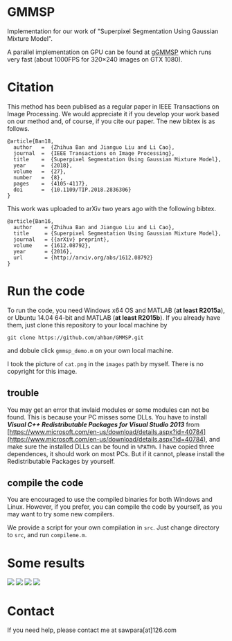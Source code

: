 # GMMSP

Implementation for our work of "Superpixel Segmentation Using Gaussian Mixture Model". 

A parallel implementation on GPU can be found at [gGMMSP](https://github.com/ahban/gGMMSP) which runs very fast (about 1000FPS for 320$\times$240 images on GTX 1080).

# Citation

This method has been publised as a regular paper in IEEE Transactions on Image Processing.
We would appreciate it if you develop your work based on our method and, of course, if you cite our paper.
The new bibtex is as follows.

```
@article{Ban18,
  author   =  {Zhihua Ban and Jianguo Liu and Li Cao},
  journal  =  {IEEE Transactions on Image Processing},
  title    =  {Superpixel Segmentation Using Gaussian Mixture Model},
  year     =  {2018},
  volume   =  {27},
  number   =  {8},
  pages    =  {4105-4117},
  doi      =  {10.1109/TIP.2018.2836306}
}
```

This work was uploaded to arXiv two years ago with the following bibtex.

```
@article{Ban16,
  author    = {Zhihua Ban and Jianguo Liu and Li Cao},
  title     = {Superpixel Segmentation Using Gaussian Mixture Model},
  journal   = {{arXiv} preprint},
  volume    = {1612.08792},
  year      = {2016},
  url       = {http://arxiv.org/abs/1612.08792}
}
```


# Run the code
To run the code, you need Windows x64 OS and MATLAB (**at least R2015a**), or Ubuntu 14.04 64-bit and MATLAB (**at least R2015b**).
If you already have them, just clone this repository to your local machine by
```
git clone https://github.com/ahban/GMMSP.git
```
and dobule click `gmmsp_demo.m` on your own local machine.


I took the picture of `cat.png` in the `images` path by myself. There is no copyright for this image.

## trouble

You may get an error that invlaid modules or some modules can not be found. 
This is because your PC misses some DLLs.
You have to install ***Visual C++ Redistributable Packages for Visual Studio 2013*** from 
[https://www.microsoft.com/en-us/download/details.aspx?id=40784](https://www.microsoft.com/en-us/download/details.aspx?id=40784),
and make sure the installed DLLs can be found in `%PATH%`.
I have copied three dependences, it should work on most PCs. 
But if it cannot, please install the Redistributable Packages by yourself.

## compile the code

You are encouraged to use the compiled binaries for both Windows and Linux. 
However, if you prefer, you can compile the code by yourself, as you may want to try some new compilers.

We provide a script for your own compilation in `src`.
Just change directory to `src`, and run `compileme.m`.


# Some results

![](https://raw.githubusercontent.com/ahban/GMMSP/master/results/cat8x8.png)
![](https://raw.githubusercontent.com/ahban/GMMSP/master/results/cat14x14.png)
![](https://raw.githubusercontent.com/ahban/GMMSP/master/results/cat20x20.png)
![](https://raw.githubusercontent.com/ahban/GMMSP/master/results/cat26x26.png)

# Contact

If you need help, please contact me at sawpara[at]126.com

